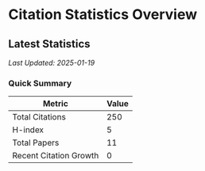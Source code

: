 # Citation Statistics Overview

## Latest Statistics
*Last Updated: 2025-01-19*

### Quick Summary
| Metric | Value |
| ------ | ----- |
| Total Citations | 250 |
| H-index | 5 |
| Total Papers | 11 |
| Recent Citation Growth | 0 |